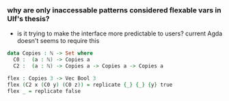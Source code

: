 ### why are only **inaccessable patterns** considered **flexable vars** in Ulf's thesis?
* is it trying to make the interface more predictable to users?
current Agda doesn't seems to require this
```agda
data Copies : ℕ -> Set where
  C0 :  (a : ℕ) -> Copies a
  C2 :  (a : ℕ) -> Copies a -> Copies a -> Copies a

flex : Copies 3 -> Vec Bool 3
flex (C2 x (C0 y) (C0 z)) = replicate {_} {_} {y} true
flex _ = replicate false
```
